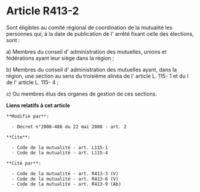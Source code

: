 # Article R413-2

Sont éligibles au comité régional de coordination de la mutualité les personnes qui, à la date de publication de l' arrêté
fixant celle des élections, sont : 

a) Membres du conseil d' administration des mutuelles, unions et fédérations ayant leur siège dans la région ; 

b) Membres du conseil d' administration des mutuelles ayant, dans la région, une section au sens du troisième alinéa de l'
article L. 115- 1 et du I de l' article L. 115- 4 ; 

c) Ou membres élus des organes de gestion de ces sections.

**Liens relatifs à cet article**

	**Modifié par**:

	  - Décret n°2008-486 du 22 mai 2008 - art. 2

	**Cite**:

	  - Code de la mutualité - art. L115-1
	  - Code de la mutualité - art. L115-4

	**Cité par**:

	  - Code de la mutualité - art. R413-3 (V)
	  - Code de la mutualité - art. R413-6 (V)
	  - Code de la mutualité - art. R413-9 (Ab)
